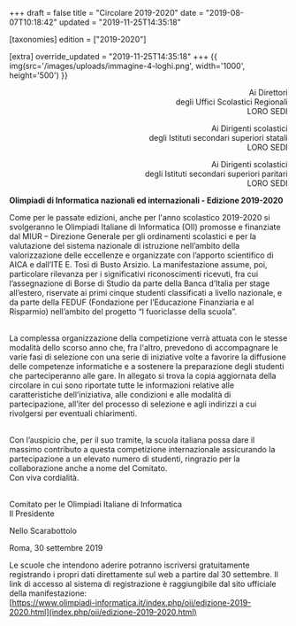 +++
draft = false
title = "Circolare 2019-2020"
date = "2019-08-07T10:18:42"
updated = "2019-11-25T14:35:18"

[taxonomies]
edition = ["2019-2020"]

[extra]
override_updated = "2019-11-25T14:35:18"
+++
{{ img(src='/images/uploads/immagine-4-loghi.png', width='1000', height='500') }}

<div style="text-align: right;">

Ai Direttori<br/> degli Uffici Scolastici Regionali<br/>LORO SEDI

Ai Dirigenti scolastici<br/> degli Istituti secondari superiori statali<br/>LORO SEDI

Ai Dirigenti scolastici<br/> degli Istituti secondari superiori paritari<br/>LORO SEDI

</div>

**Olimpiadi di Informatica nazionali ed internazionali - Edizione 2019-2020**

Come per le passate edizioni, anche per l'anno scolastico 2019-2020 si svolgeranno le Olimpiadi Italiane di Informatica (OII) promosse e finanziate dal MIUR – Direzione Generale per gli ordinamenti scolastici e per la valutazione del sistema nazionale di istruzione nell’ambito della valorizzazione delle eccellenze e organizzate con l’apporto scientifico di AICA e dall’ITE E. Tosi di Busto Arsizio. La manifestazione assume, poi, particolare rilevanza per i significativi riconoscimenti ricevuti, fra cui l’assegnazione di Borse di Studio da parte della Banca d’Italia per stage all’estero, riservate ai primi cinque studenti classificati a livello nazionale, e da parte della FEDUF (Fondazione per l’Educazione Finanziaria e al Risparmio) nell’ambito del progetto “I fuoriclasse della scuola”.

<br/>La complessa organizzazione della competizione verrà attuata con le stesse modalità dello scorso anno che, fra l'altro, prevedono di accompagnare le varie fasi di selezione con una serie di iniziative volte a favorire la diffusione delle competenze informatiche e a sostenere la preparazione degli studenti che parteciperanno alle gare. In allegato si trova la copia aggiornata della circolare in cui sono riportate tutte le informazioni relative alle caratteristiche dell’iniziativa, alle condizioni e alle modalità di partecipazione, all’iter del processo di selezione e agli indirizzi a cui rivolgersi per eventuali chiarimenti.

<br/>Con l’auspicio che, per il suo tramite, la scuola italiana possa dare il massimo contributo a questa competizione internazionale assicurando la partecipazione a un elevato numero di studenti, ringrazio per la collaborazione anche a nome del Comitato.<br/>Con viva cordialità.

<br/> Comitato per le Olimpiadi Italiane di Informatica<br/> Il Presidente

Nello Scarabottolo

Roma, 30 settembre 2019

Le scuole che intendono aderire potranno iscriversi gratuitamente registrando i propri dati direttamente sul web a partire dal 30 settembre. Il link di accesso al sistema di registrazione è raggiungibile dal sito ufficiale della manifestazione:<br/>[https://www.olimpiadi-informatica.it/index.php/oii/edizione-2019-2020.html](index.php/oii/edizione-2019-2020.html)
